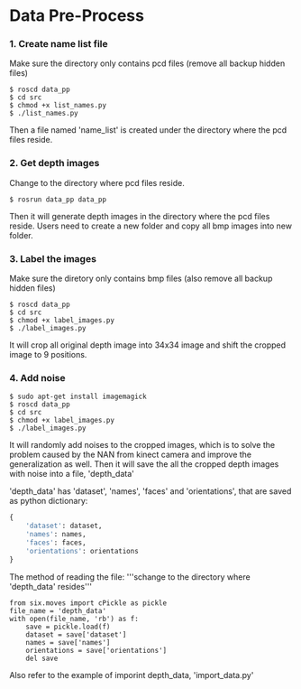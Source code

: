 # Data Pre-Process
 
### 1. Create name list file
Make sure the directory only contains pcd files (remove all backup hidden files)
```shell
$ roscd data_pp
$ cd src 
$ chmod +x list_names.py
$ ./list_names.py
```
Then a file named 'name_list' is created under the directory where the pcd files reside.
    
### 2. Get depth images
Change to the directory where pcd files reside.
```shell
$ rosrun data_pp data_pp
```
Then it will generate depth images in the directory where the pcd files reside. Users need to create a new folder and copy all bmp images into new folder.

### 3. Label the images
Make sure the diretory only contains bmp files (also remove all backup hidden files)
```shell
$ roscd data_pp
$ cd src
$ chmod +x label_images.py
$ ./label_images.py
```
It will crop all original depth image into 34x34 image and shift the cropped image to 9 positions.

### 4. Add noise
```shell
$ sudo apt-get install imagemagick
$ roscd data_pp
$ cd src
$ chmod +x label_images.py
$ ./label_images.py
```
It will randomly add noises to the cropped images, which is to solve the problem caused by the NAN from kinect camera and improve the generalization as well. Then it will save the all the cropped depth images with noise into a file, 'depth_data'

'depth_data' has 'dataset', 'names', 'faces' and 'orientations', that are saved as python dictionary:
```python
{
	'dataset': dataset,
	'names': names,
	'faces': faces,
	'orientations': orientations
}
```

The method of reading the file:
'''schange to the directory where 'depth_data' resides'''
```python3
from six.moves import cPickle as pickle
file_name = 'depth_data'
with open(file_name, 'rb') as f:
    save = pickle.load(f)
    dataset = save['dataset']
    names = save['names']
    orientations = save['orientations']
  	del save
```
Also refer to the example of imporint depth_data, 'import_data.py'
